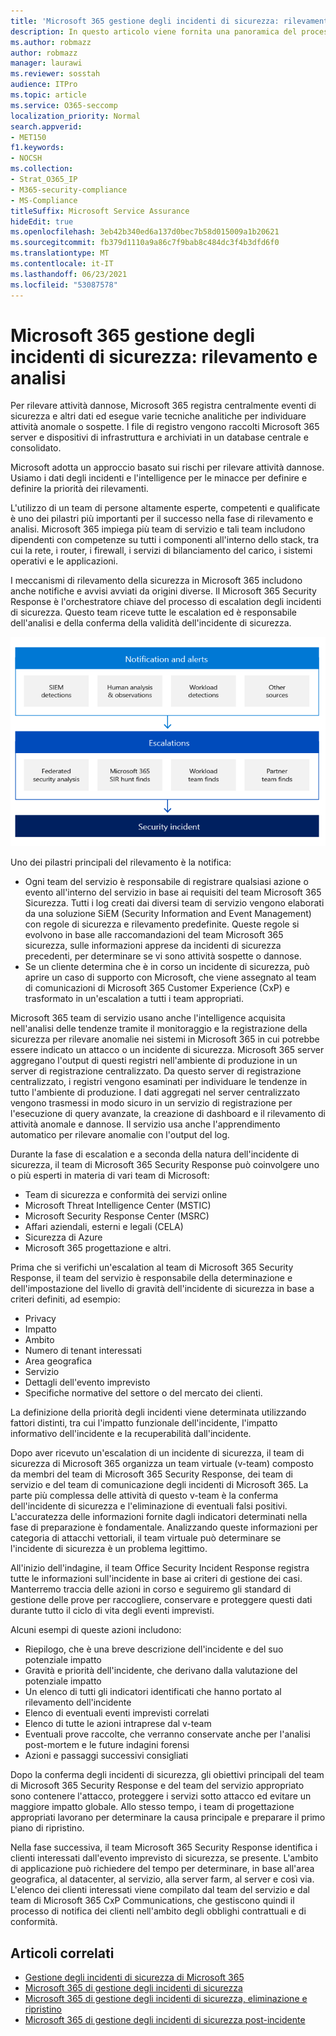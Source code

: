 ```yaml
---
title: 'Microsoft 365 gestione degli incidenti di sicurezza: rilevamento e analisi'
description: In questo articolo viene fornita una panoramica del processo di rilevamento e analisi degli incidenti di sicurezza in Microsoft 365.
ms.author: robmazz
author: robmazz
manager: laurawi
ms.reviewer: sosstah
audience: ITPro
ms.topic: article
ms.service: O365-seccomp
localization_priority: Normal
search.appverid:
- MET150
f1.keywords:
- NOCSH
ms.collection:
- Strat_O365_IP
- M365-security-compliance
- MS-Compliance
titleSuffix: Microsoft Service Assurance
hideEdit: true
ms.openlocfilehash: 3eb42b340ed6a137d0bec7b58d015009a1b20621
ms.sourcegitcommit: fb379d1110a9a86c7f9bab8c484dc3f4b3dfd6f0
ms.translationtype: MT
ms.contentlocale: it-IT
ms.lasthandoff: 06/23/2021
ms.locfileid: "53087578"
---
```

# <a name="microsoft-365-security-incident-management-detection-and-analysis"></a>Microsoft 365 gestione degli incidenti di sicurezza: rilevamento e analisi

Per rilevare attività dannose, Microsoft 365 registra centralmente eventi di sicurezza e altri dati ed esegue varie tecniche analitiche per individuare attività anomale o sospette. I file di registro vengono raccolti Microsoft 365 server e dispositivi di infrastruttura e archiviati in un database centrale e consolidato.

Microsoft adotta un approccio basato sui rischi per rilevare attività dannose. Usiamo i dati degli incidenti e l'intelligence per le minacce per definire e definire la priorità dei rilevamenti.

L'utilizzo di un team di persone altamente esperte, competenti e qualificate è uno dei pilastri più importanti per il successo nella fase di rilevamento e analisi. Microsoft 365 impiega più team di servizio e tali team includono dipendenti con competenze su tutti i componenti all'interno dello stack, tra cui la rete, i router, i firewall, i servizi di bilanciamento del carico, i sistemi operativi e le applicazioni.

I meccanismi di rilevamento della sicurezza in Microsoft 365 includono anche notifiche e avvisi avviati da origini diverse. Il Microsoft 365 Security Response è l'orchestratore chiave del processo di escalation degli incidenti di sicurezza. Questo team riceve tutte le escalation ed è responsabile dell'analisi e della conferma della validità dell'incidente di sicurezza.

![Flusso di lavoro per la gestione degli incidenti di sicurezza](../media/assurance-sim-workflow.png)

Uno dei pilastri principali del rilevamento è la notifica:

- Ogni team del servizio è responsabile di registrare qualsiasi azione o evento all'interno del servizio in base ai requisiti del team Microsoft 365 Sicurezza. Tutti i log creati dai diversi team di servizio vengono elaborati da una soluzione SiEM (Security Information and Event Management) con regole di sicurezza e rilevamento predefinite. Queste regole si evolvono in base alle raccomandazioni del team Microsoft 365 sicurezza, sulle informazioni apprese da incidenti di sicurezza precedenti, per determinare se vi sono attività sospette o dannose.
- Se un cliente determina che è in corso un incidente di sicurezza, può aprire un caso di supporto con Microsoft, che viene assegnato al team di comunicazioni di Microsoft 365 Customer Experience (CxP) e trasformato in un'escalation a tutti i team appropriati.

Microsoft 365 team di servizio usano anche l'intelligence acquisita nell'analisi delle tendenze tramite il monitoraggio e la registrazione della sicurezza per rilevare anomalie nei sistemi in Microsoft 365 in cui potrebbe essere indicato un attacco o un incidente di sicurezza. Microsoft 365 server aggregano l'output di questi registri nell'ambiente di produzione in un server di registrazione centralizzato. Da questo server di registrazione centralizzato, i registri vengono esaminati per individuare le tendenze in tutto l'ambiente di produzione. I dati aggregati nel server centralizzato vengono trasmessi in modo sicuro in un servizio di registrazione per l'esecuzione di query avanzate, la creazione di dashboard e il rilevamento di attività anomale e dannose. Il servizio usa anche l'apprendimento automatico per rilevare anomalie con l'output del log.

Durante la fase di escalation e a seconda della natura dell'incidente di sicurezza, il team di Microsoft 365 Security Response può coinvolgere uno o più esperti in materia di vari team di Microsoft:

- Team di sicurezza e conformità dei servizi online
- Microsoft Threat Intelligence Center (MSTIC)
- Microsoft Security Response Center (MSRC)
- Affari aziendali, esterni e legali (CELA)
- Sicurezza di Azure
- Microsoft 365 progettazione e altri.

Prima che si verifichi un'escalation al team di Microsoft 365 Security Response, il team del servizio è responsabile della determinazione e dell'impostazione del livello di gravità dell'incidente di sicurezza in base a criteri definiti, ad esempio:

- Privacy
- Impatto
- Ambito
- Numero di tenant interessati
- Area geografica
- Servizio
- Dettagli dell'evento imprevisto
- Specifiche normative del settore o del mercato dei clienti.

La definizione della priorità degli incidenti viene determinata utilizzando fattori distinti, tra cui l'impatto funzionale dell'incidente, l'impatto informativo dell'incidente e la recuperabilità dall'incidente.

Dopo aver ricevuto un'escalation di un incidente di sicurezza, il team di sicurezza di Microsoft 365 organizza un team virtuale (v-team) composto da membri del team di Microsoft 365 Security Response, dei team di servizio e del team di comunicazione degli incidenti di Microsoft 365. La parte più complessa delle attività di questo v-team è la conferma dell'incidente di sicurezza e l'eliminazione di eventuali falsi positivi. L'accuratezza delle informazioni fornite dagli indicatori determinati nella fase di preparazione è fondamentale. Analizzando queste informazioni per categoria di attacchi vettoriali, il team virtuale può determinare se l'incidente di sicurezza è un problema legittimo.

All'inizio dell'indagine, il team Office Security Incident Response registra tutte le informazioni sull'incidente in base ai criteri di gestione dei casi. Manterremo traccia delle azioni in corso e seguiremo gli standard di gestione delle prove per raccogliere, conservare e proteggere questi dati durante tutto il ciclo di vita degli eventi imprevisti.

Alcuni esempi di queste azioni includono:

- Riepilogo, che è una breve descrizione dell'incidente e del suo potenziale impatto
- Gravità e priorità dell'incidente, che derivano dalla valutazione del potenziale impatto
- Un elenco di tutti gli indicatori identificati che hanno portato al rilevamento dell'incidente
- Elenco di eventuali eventi imprevisti correlati
- Elenco di tutte le azioni intraprese dal v-team
- Eventuali prove raccolte, che verranno conservate anche per l'analisi post-mortem e le future indagini forensi
- Azioni e passaggi successivi consigliati

Dopo la conferma degli incidenti di sicurezza, gli obiettivi principali del team di Microsoft 365 Security Response e del team del servizio appropriato sono contenere l'attacco, proteggere i servizi sotto attacco ed evitare un maggiore impatto globale. Allo stesso tempo, i team di progettazione appropriati lavorano per determinare la causa principale e preparare il primo piano di ripristino.

Nella fase successiva, il team Microsoft 365 Security Response identifica i clienti interessati dall'evento imprevisto di sicurezza, se presente. L'ambito di applicazione può richiedere del tempo per determinare, in base all'area geografica, al datacenter, al servizio, alla server farm, al server e così via. L'elenco dei clienti interessati viene compilato dal team del servizio e dal team di Microsoft 365 CxP Communications, che gestiscono quindi il processo di notifica dei clienti nell'ambito degli obblighi contrattuali e di conformità.

## <a name="related-articles"></a>Articoli correlati

- [Gestione degli incidenti di sicurezza di Microsoft 365](assurance-security-incident-management.md)
- [Microsoft 365 di gestione degli incidenti di sicurezza](assurance-sim-preparation.md)
- [Microsoft 365 di gestione degli incidenti di sicurezza, eliminazione e ripristino](assurance-sim-containment-eradication-recovery.md)
- [Microsoft 365 di gestione degli incidenti di sicurezza post-incidente](assurance-sim-post-incident-activity.md)
